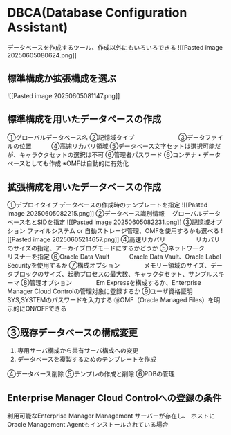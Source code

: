 # DBCA(Database Configuration Assistant)
データベースを作成するツール、作成以外にもいろいろできる
![[Pasted image 20250605080624.png]]
## 標準構成か拡張構成を選ぶ
![[Pasted image 20250605081147.png]]
## 標準構成を用いたデータベースの作成

①グローバルデータベース名
②記憶域タイプ　　　　　　　
③データファイルの位置　　　
④高速リカバリ領域
⑤データベース文字セットは選択可能だが、キャラクタセットの選択は不可
⑥管理者パスワード
⑥コンテナ・データベースとしても作成
※OMFは自動的に有効化
## 拡張構成を用いたデータベースの作成

①デプロイタイプ
データベースの作成時のテンプレートを指定
![[Pasted image 20250605082215.png]]
②データベース識別情報　
グローバルデータベース名とSIDを指定
![[Pasted image 20250605082231.png]]
③記憶域オプション
ファイルシステム or 自動ストレージ管理、OMFを使用するかも選べる
![[Pasted image 20250605214657.png]]
④高速リカバリ　　　　　リカバリのサイズの指定、アーカイブログモードにするかどうか
⑤ネットワーク　　　　　リスナーを指定
⑥Oracle Data Vault　　　 Oracle Data Vault、Oracle Label Securityを使用するか
⑦構成オプション　　　　メモリー領域のサイズ、データブロックのサイズ、起動プロセスの最大数、キャラクタセット、サンプルスキーマ
⑧管理オプション　　　　Em Expressを構成するか、Enterprise Manager Cloud Controlの管理対象に登録するか
⑨ユーザ資格証明　　　　SYS,SYSTEMのパスワードを入力する
➉OMF（Oracle Managed Files）を明示的にON/OFFできる

## ③既存データベースの構成変更　
1. 専用サーバ構成から共有サーバ構成への変更
2. データベースを複製するためのテンプレートを作成

④データベース削除
⑤テンプレの作成と削除
⑥PDBの管理
## Enterprise Manager Cloud Controlへの登録の条件
利用可能なEnterprise Manager Management サーバーが存在し、
ホストにOracle Management Agentもインストールされている場合
